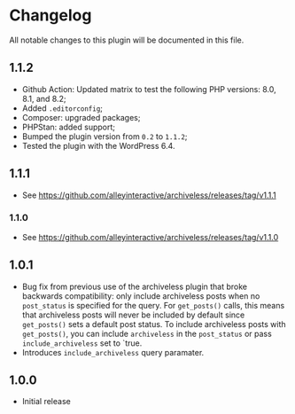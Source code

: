 # Changelog

All notable changes to this plugin will be documented in this file.

## 1.1.2

- Github Action: Updated matrix to test the following PHP versions: 8.0, 8.1, and 8.2;
- Added `.editorconfig`;
- Composer: upgraded packages;
- PHPStan: added support;
- Bumped the plugin version from `0.2` to `1.1.2`;
- Tested the plugin with the WordPress 6.4.

## 1.1.1

- See <https://github.com/alleyinteractive/archiveless/releases/tag/v1.1.1>

### 1.1.0

- See <https://github.com/alleyinteractive/archiveless/releases/tag/v1.1.0>

## 1.0.1

- Bug fix from previous use of the archiveless plugin that broke backwards
  compatibility: only include archiveless posts when no `post_status` is
  specified for the query. For `get_posts()` calls, this means that archiveless
  posts will never be included by default since `get_posts()` sets a default
  post status. To include archiveless posts with `get_posts()`, you can include
  `archiveless` in the `post_status` or pass `include_archiveless` set to `true.
- Introduces `include_archiveless` query paramater.

## 1.0.0

- Initial release
